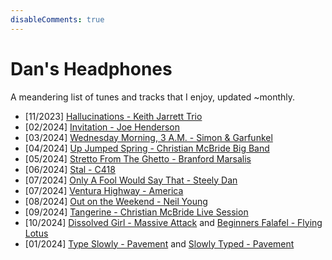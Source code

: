 ```yaml
---
disableComments: true
---
```


<h1>Dan's Headphones</h1>

A meandering list of tunes and tracks that I enjoy, updated ~monthly.

- [11/2023] <a href="https://www.youtube.com/watch?v=G2RFKpPZcow">Hallucinations - Keith Jarrett Trio</a>
- [02/2024] <a href="https://www.youtube.com/watch?v=svoGEnDX95c">Invitation - Joe Henderson</a> 
- [03/2024] <a href="https://www.youtube.com/watch?v=K63CD2pwjD0">Wednesday Morning, 3 A.M. - Simon & Garfunkel</a>
- [04/2024] <a href="https://www.youtube.com/watch?v=8NjUxjsnKgo">Up Jumped Spring - Christian McBride Big Band</a> 
- [05/2024] <a href="https://www.youtube.com/watch?v=EwS0ccjya_I">Stretto From The Ghetto - Branford Marsalis</a> 
- [06/2024] <a href="https://www.youtube.com/watch?v=0E5l2GHBxB8">Stal - C418</a> 
- [07/2024] <a href="https://www.youtube.com/watch?v=Hvz0TOm0zgI">Only A Fool Would Say That - Steely Dan</a> 
- [07/2024] <a href="https://www.youtube.com/watch?v=tnV7dTXlXxs">Ventura Highway - America</a> 
- [08/2024] <a href="https://www.youtube.com/watch?v=t4ywIPrewpg">Out on the Weekend - Neil Young</a>
- [09/2024] <a href="https://www.youtube.com/watch?v=7ci7oJIkP2Q">Tangerine - Christian McBride Live Session</a>
- [10/2024] <a href="https://www.youtube.com/watch?v=ABQjT6gDKu0">Dissolved Girl - Massive Attack</a> and <a href="https://www.youtube.com/watch?v=fS7XPtFTvb8">Beginners Falafel - Flying Lotus</a>
- [01/2024] <a href="https://www.youtube.com/watch?v=WMDWPH4oKwo">Type Slowly - Pavement</a> and <a href="https://www.youtube.com/watch?v=K14qg9E9SoE">Slowly Typed - Pavement</a>

